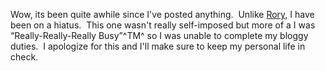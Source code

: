 Wow, its been quite awhile since I've posted anything.  Unlike
[Rory](http://neopoleon.com/blog/posts/2386.aspx), I have been on a
hiatus.  This one wasn't really self-imposed but more of a I was
“Really-Really-Really Busy”^TM^ so I was unable to complete my bloggy
duties.  I apologize for this and I'll make sure to keep my personal
life in check.
